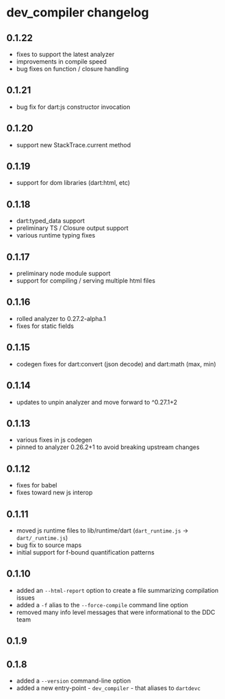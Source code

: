 # dev_compiler changelog

## 0.1.22
- fixes to support the latest analyzer
- improvements in compile speed
- bug fixes on function / closure handling

## 0.1.21
- bug fix for dart:js constructor invocation

## 0.1.20
- support new StackTrace.current method

## 0.1.19
- support for dom libraries (dart:html, etc)

## 0.1.18
- dart:typed_data support
- preliminary TS / Closure output support
- various runtime typing fixes

## 0.1.17
- preliminary node module support
- support for compiling / serving multiple html files

## 0.1.16
- rolled analyzer to 0.27.2-alpha.1
- fixes for static fields

## 0.1.15
- codegen fixes for dart:convert (json decode) and dart:math (max, min)

## 0.1.14
- updates to unpin analyzer and move forward to ^0.27.1+2

## 0.1.13
- various fixes in js codegen
- pinned to analyzer 0.26.2+1 to avoid breaking upstream changes

## 0.1.12
- fixes for babel
- fixes toward new js interop

## 0.1.11
- moved js runtime files to lib/runtime/dart (`dart_runtime.js` -> `dart/_runtime.js`)
- bug fix to source maps
- initial support for f-bound quantification patterns

## 0.1.10
- added an `--html-report` option to create a file summarizing compilation
  issues
- added a `-f` alias to the `--force-compile` command line option
- removed many info level messages that were informational to the DDC team

## 0.1.9

## 0.1.8
- added a `--version` command-line option
- added a new entry-point - `dev_compiler` - that aliases to `dartdevc`
